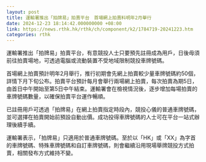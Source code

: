 ```yaml
---
layout: post
title: 運輸署推出「拍牌易」拍賣平台　首場網上拍賣料明年2月舉行
date: 2024-12-23 18:14:42.000000000 +08:00
link: https://news.rthk.hk/rthk/ch/component/k2/1784719-20241223.htm
categories: rthk
---
```


運輸署推出「拍牌易」拍賣平台，有意競投人士只要預先註冊成為用戶，日後毋須前往拍賣場地，可透過電腦或流動裝置不受地域限制競投車牌號碼。

首場網上拍賣預計明年2月舉行，推行初期會先網上拍賣較少量車牌號碼約50個，詳情下月下旬公布。拍賣平台預計每月會舉行兩場網上拍賣，每次拍賣為期5日，由首日中午開始至第5日中午結束。運輸署會在檢視情況後，逐步增加每場拍賣的車牌號碼數量，以確保拍賣平台運作暢順。

已註冊用戶可透過「拍牌易」在網上拍賣指定時段內，競投心儀的普通車牌號碼，並可選擇在拍賣開始前預設自動出價。成功投得車牌號碼的人士可在平台一站式辦理後續手續。

運輸署表示，「拍牌易」只適用於普通車牌號碼。至於以「HK」或「XX」為字首的車牌號碼、特殊車牌號碼和自訂車牌號碼，則會繼續沿用現場舉牌競投方式拍賣，相關發布方式維持不變。
